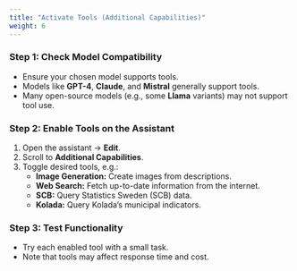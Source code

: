 ```yaml
---
title: "Activate Tools (Additional Capabilities)"
weight: 6
---
```


### Step 1: Check Model Compatibility
- Ensure your chosen model supports tools.
- Models like **GPT-4**, **Claude**, and **Mistral** generally support tools.
- Many open-source models (e.g., some **Llama** variants) may not support tool use.

### Step 2: Enable Tools on the Assistant
1. Open the assistant → **Edit**.
2. Scroll to **Additional Capabilities**.
3. Toggle desired tools, e.g.:
   - **Image Generation:** Create images from descriptions.
   - **Web Search:** Fetch up-to-date information from the internet.
   - **SCB:** Query Statistics Sweden (SCB) data.
   - **Kolada:** Query Kolada’s municipal indicators.

### Step 3: Test Functionality
- Try each enabled tool with a small task.
- Note that tools may affect response time and cost.

